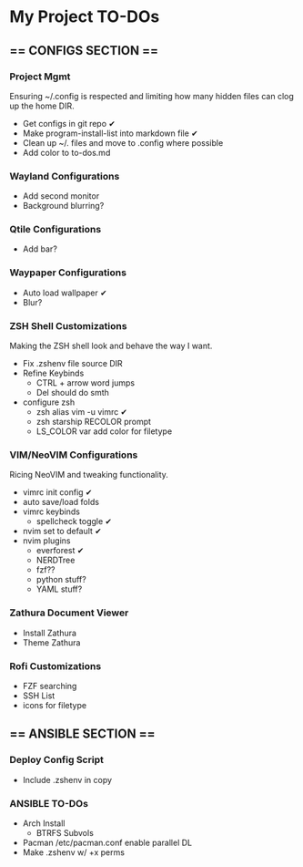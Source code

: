# My Project TO-DOs

## == CONFIGS SECTION ==

### Project Mgmt

Ensuring ~/.config is respected and limiting how many hidden files can clog up the home DIR.

- Get configs in git repo ✔
- Make program-install-list into markdown file ✔
- Clean up ~/. files and move to .config where possible
- Add color to to-dos.md

### Wayland Configurations

- Add second monitor
- Background blurring?

### Qtile Configurations

- Add bar?

### Waypaper Configurations

- Auto load wallpaper ✔
- Blur?

### ZSH Shell Customizations

Making the ZSH shell look and behave the way I want.

- Fix .zshenv file source DIR
- Refine Keybinds
    - CTRL + arrow word jumps
    - Del should do smth
- configure zsh
    - zsh alias vim -u vimrc ✔
    - zsh starship RECOLOR prompt
    - LS\_COLOR var add color for filetype

### VIM/NeoVIM Configurations

Ricing NeoVIM and tweaking functionality.

- vimrc init config ✔
- auto save/load folds
- vimrc keybinds
    - spellcheck toggle ✔
- nvim set to default ✔
- nvim plugins
    - everforest ✔
    - NERDTree
    - fzf??
    - python stuff?
    - YAML stuff?

### Zathura Document Viewer

- Install Zathura
- Theme Zathura

### Rofi Customizations

- FZF searching
- SSH List
- icons for filetype

## == ANSIBLE SECTION ==

### Deploy Config Script

- Include .zshenv in copy

### ANSIBLE TO-DOs

- Arch Install
    - BTRFS Subvols
- Pacman /etc/pacman.conf enable parallel DL
- Make .zshenv w/ +x perms
